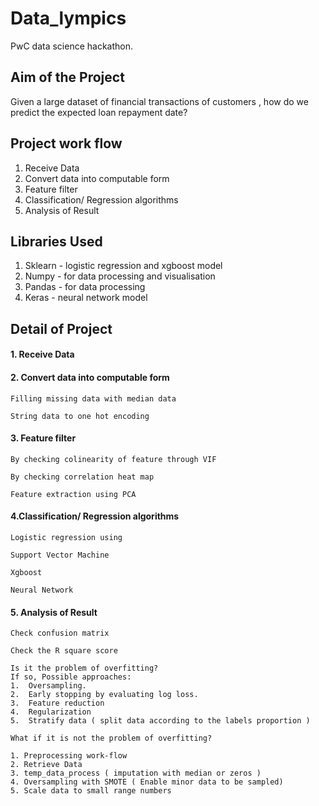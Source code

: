 # Data_lympics
PwC data science hackathon.

## Aim of the Project

Given a large dataset of financial transactions of customers , how do we predict the expected loan repayment date? 

## Project work flow

1. Receive Data
2. Convert data into computable form
3. Feature filter
4. Classification/ Regression algorithms
5. Analysis of Result

## Libraries Used

1. Sklearn - logistic regression and xgboost model
2. Numpy  - for data processing and visualisation
3. Pandas - for data processing 
4. Keras - neural network model

## Detail of Project
#### 1. Receive Data

#### 2. Convert data into computable form

    Filling missing data with median data

    String data to one hot encoding

   
#### 3. Feature filter

    By checking colinearity of feature through VIF
    
    By checking correlation heat map 

    Feature extraction using PCA

  
#### 4.Classification/ Regression algorithms

    Logistic regression using

    Support Vector Machine
    
    Xgboost

    Neural Network

#### 5. Analysis of Result

    Check confusion matrix 
    
    Check the R square score

    Is it the problem of overfitting?
    If so, Possible approaches:
    1.  Oversampling.		
    2.  Early stopping by evaluating log loss.	
    3.  Feature reduction 
    4.  Regularization
    5.  Stratify data ( split data according to the labels proportion ) 

    What if it is not the problem of overfitting?

    1. Preprocessing work-flow 
    2. Retrieve Data 
    3. temp_data_process ( imputation with median or zeros ) 
    4. Oversampling with SMOTE ( Enable minor data to be sampled)
    5. Scale data to small range numbers 


